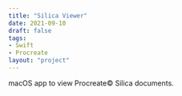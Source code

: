 ```yaml
---
title: "Silica Viewer"
date: 2021-09-10
draft: false
tags:
- Swift
- Procreate
layout: "project"
---
```


macOS app to view Procreate© Silica documents.
